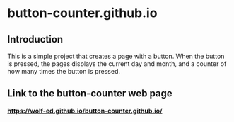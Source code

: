 # button-counter.github.io

## Introduction
This is a simple project that creates a page with a button.
When the button is pressed, the pages displays the current day and month,
and a counter of how many times the button is pressed.

## Link to the button-counter web page
 **https://wolf-ed.github.io/button-counter.github.io/**
